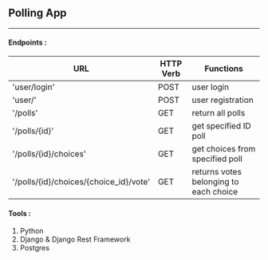 ## Polling App
- - -

#### Endpoints :

| URL                       | HTTP Verb | Functions                              |
|---------------------------|-----------|----------------------------------------|
| 'user/login'              | POST      | user login                             |
| 'user/'                   | POST      | user registration                      |
| '/polls'                  | GET       | return all polls                       |
| '/polls/{id}'             | GET       | get specified ID poll                  |
| '/polls/{id}/choices'     | GET       | get choices from specified poll        |
| '/polls/{id}/choices/{choice_id}/vote' | GET       | returns votes belonging to each choice |

#### Tools :
1. Python
2. Django & Django Rest Framework
3. Postgres